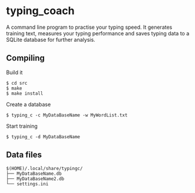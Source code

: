 # typing_coach
A command line program to practise your typing speed. It generates training text, measures your typing performance and saves typing data to a SQLite database for further analysis.  

## Compiling
Build it
```
$ cd src
$ make
$ make install
```
Create a database
```
$ typing_c -c MyDataBaseName -w MyWordList.txt
```
Start training
```
$ typing_c -d MyDataBaseName
```

## Data files
```
$(HOME)/.local/share/typingc/
├── MyDataBaseName.db
├── MyDataBaseName2.db
└── settings.ini
```


